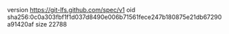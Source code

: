 version https://git-lfs.github.com/spec/v1
oid sha256:0c0a303fbf1f1d037d8490e006b71561fece247b180875e21db67290a91420af
size 22788
